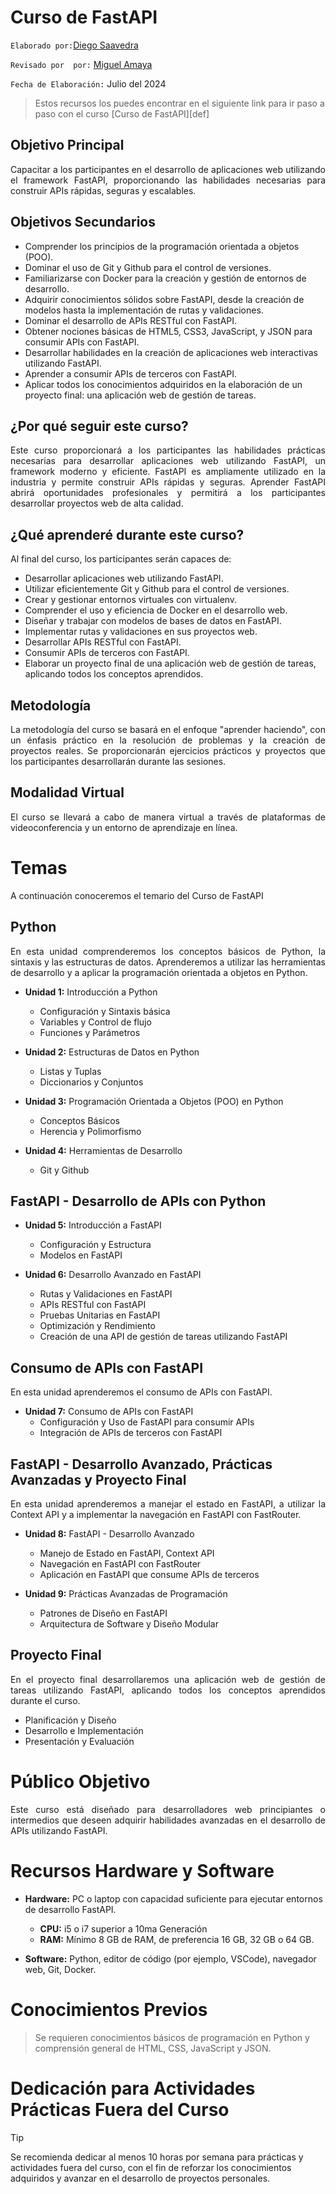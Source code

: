 # Curso de FastAPI

`Elaborado por:`[Diego Saavedra](https://statick88.github.io/)

`Revisado por  por:` [Miguel Amaya](https://joseamaya.github.io/)

`Fecha de Elaboración:` Julio del 2024

> Estos recursos los puedes encontrar en el siguiente link para ir paso a paso con el curso [Curso de FastAPI][def]

## Objetivo Principal

<p style="text-align: justify">
Capacitar a los participantes en el desarrollo de aplicaciones web utilizando el framework FastAPI, proporcionando las habilidades necesarias para construir APIs rápidas, seguras y escalables.
</p>

## Objetivos Secundarios

- Comprender los principios de la programación orientada a objetos (POO).
- Dominar el uso de Git y Github para el control de versiones.
- Familiarizarse con Docker para la creación y gestión de entornos de desarrollo.
- Adquirir conocimientos sólidos sobre FastAPI, desde la creación de modelos hasta la implementación de rutas y validaciones.
- Dominar el desarrollo de APIs RESTful con FastAPI.
- Obtener nociones básicas de HTML5, CSS3, JavaScript, y JSON para consumir APIs con FastAPI.
- Desarrollar habilidades en la creación de aplicaciones web interactivas utilizando FastAPI.
- Aprender a consumir APIs de terceros con FastAPI.
- Aplicar todos los conocimientos adquiridos en la elaboración de un proyecto final: una aplicación web de gestión de tareas.

## ¿Por qué seguir este curso?

<p style="text-align: justify">
Este curso proporcionará a los participantes las habilidades prácticas necesarias para desarrollar aplicaciones web utilizando FastAPI, un framework moderno y eficiente. FastAPI es ampliamente utilizado en la industria y permite construir APIs rápidas y seguras. Aprender FastAPI abrirá oportunidades profesionales y permitirá a los participantes desarrollar proyectos web de alta calidad.
</p>

## ¿Qué aprenderé durante este curso?

Al final del curso, los participantes serán capaces de:

- Desarrollar aplicaciones web utilizando FastAPI.
- Utilizar eficientemente Git y Github para el control de versiones.
- Crear y gestionar entornos virtuales con virtualenv.
- Comprender el uso y eficiencia de Docker en el desarrollo web.
- Diseñar y trabajar con modelos de bases de datos en FastAPI.
- Implementar rutas y validaciones en sus proyectos web.
- Desarrollar APIs RESTful con FastAPI.
- Consumir APIs de terceros con FastAPI.
- Elaborar un proyecto final de una aplicación web de gestión de tareas, aplicando todos los conceptos aprendidos.

## Metodología

<p style="text-align: justify">
La metodología del curso se basará en el enfoque "aprender haciendo", con un énfasis práctico en la resolución de problemas y la creación de proyectos reales. Se proporcionarán ejercicios prácticos y proyectos que los participantes desarrollarán durante las sesiones.
</p>

## Modalidad Virtual

<p style="text-align: justify">
El curso se llevará a cabo de manera virtual a través de plataformas de videoconferencia y un entorno de aprendizaje en línea.
</p>

# Temas

A continuación conoceremos el temario del Curso de FastAPI

## Python

<p style="text-align: justify">
En esta unidad comprenderemos los conceptos básicos de Python, la sintaxis y las estructuras de datos. Aprenderemos a utilizar las herramientas de desarrollo y a aplicar la programación orientada a objetos en Python.
</p>

- **Unidad 1:** Introducción a Python
  - Configuración y Sintaxis básica
  - Variables y Control de flujo
  - Funciones y Parámetros

- **Unidad 2:** Estructuras de Datos en Python
  - Listas y Tuplas
  - Diccionarios y Conjuntos

- **Unidad 3:** Programación Orientada a Objetos (POO) en Python
  - Conceptos Básicos
  - Herencia y Polimorfismo

- **Unidad 4:** Herramientas de Desarrollo
  - Git y Github
  
## FastAPI - Desarrollo de APIs con Python

- **Unidad 5:** Introducción a FastAPI
  - Configuración y Estructura
  - Modelos en FastAPI

- **Unidad 6:** Desarrollo Avanzado en FastAPI
  - Rutas y Validaciones en FastAPI
  - APIs RESTful con FastAPI
  - Pruebas Unitarias en FastAPI
  - Optimización y Rendimiento
  - Creación de una API de gestión de tareas utilizando FastAPI

## Consumo de APIs con FastAPI

<p style="text-align: justify">
En esta unidad aprenderemos el consumo de APIs con FastAPI.
</p>

- **Unidad 7:** Consumo de APIs con FastAPI
  - Configuración y Uso de FastAPI para consumir APIs
  - Integración de APIs de terceros con FastAPI

## FastAPI - Desarrollo Avanzado, Prácticas Avanzadas y Proyecto Final

<p style="text-align: justify">
En esta unidad aprenderemos a manejar el estado en FastAPI, a utilizar la Context API y a implementar la navegación en FastAPI con FastRouter.
</p>

- **Unidad 8:** FastAPI - Desarrollo Avanzado
  - Manejo de Estado en FastAPI, Context API
  - Navegación en FastAPI con FastRouter
  - Aplicación en FastAPI que consume APIs de terceros

- **Unidad 9:** Prácticas Avanzadas de Programación
  - Patrones de Diseño en FastAPI
  - Arquitectura de Software y Diseño Modular

## Proyecto Final

<p style="text-align: justify">
En el proyecto final desarrollaremos una aplicación web de gestión de tareas utilizando FastAPI, aplicando todos los conceptos aprendidos durante el curso.
</p>

  - Planificación y Diseño
  - Desarrollo e Implementación
  - Presentación y Evaluación

# Público Objetivo

<p style="text-align: justify">
Este curso está diseñado para desarrolladores web principiantes o intermedios que deseen adquirir habilidades avanzadas en el desarrollo de APIs utilizando FastAPI.
</p>

# Recursos Hardware y Software

- **Hardware:** PC o laptop con capacidad suficiente para ejecutar entornos de desarrollo FastAPI.
  - **CPU:** i5 o i7 superior a 10ma Generación
  - **RAM:** Mínimo 8 GB de RAM, de preferencia 16 GB, 32 GB o 64 GB.

- **Software:** Python, editor de código (por ejemplo, VSCode), navegador web, Git, Docker.

# Conocimientos Previos

> Se requieren conocimientos básicos de programación en Python y comprensión general de HTML, CSS, JavaScript y JSON.


# Dedicación para Actividades Prácticas Fuera del Curso

> [!TIP]
> Se recomienda dedicar al menos 10 horas por semana para prácticas y actividades fuera del curso, con el fin de reforzar los conocimientos adquiridos y avanzar en el desarrollo de proyectos personales.
